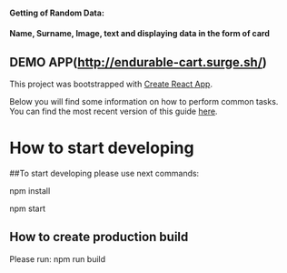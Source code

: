 #### Getting of Random Data:
#### Name, Surname, Image, text and displaying data in the form of card
## DEMO APP(http://endurable-cart.surge.sh/)

This project was bootstrapped with [Create React App](https://github.com/facebookincubator/create-react-app).

Below you will find some information on how to perform common tasks.<br>
You can find the most recent version of this guide [here](https://github.com/facebookincubator/create-react-app/blob/master/packages/react-scripts/template/README.md).
# How to start developing

##To start developing please use next commands:

npm install

npm start

## How to create production build

Please run: npm run build
